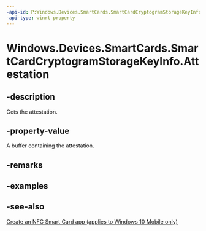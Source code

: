 ```yaml
---
-api-id: P:Windows.Devices.SmartCards.SmartCardCryptogramStorageKeyInfo.Attestation
-api-type: winrt property
---
```


<!-- Property syntax
public Windows.Storage.Streams.IBuffer Attestation { get; }
-->

# Windows.Devices.SmartCards.SmartCardCryptogramStorageKeyInfo.Attestation

## -description
Gets the attestation.

## -property-value
A buffer containing the attestation.

## -remarks

## -examples

## -see-also
[Create an NFC Smart Card app (applies to Windows 10 Mobile only)](/windows/uwp/devices-sensors/host-card-emulation)
